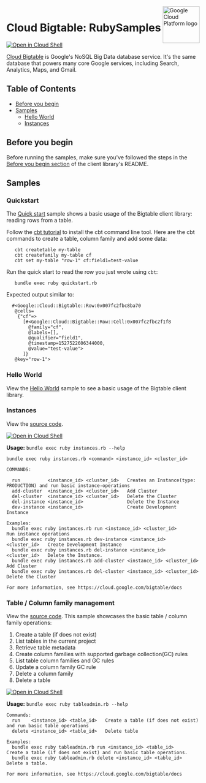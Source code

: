 <img src="https://avatars2.githubusercontent.com/u/2810941?v=3&s=96" alt="Google Cloud Platform logo" title="Google Cloud Platform" align="right" height="96" width="96"/>

# Cloud Bigtable: RubySamples

[![Open in Cloud Shell][shell_img]][shell_link]

[Cloud Bigtable](https://cloud.google.com/bigtable/docs/) is Google&#x27;s NoSQL Big Data database service. It&#x27;s the same database that powers many core Google services, including Search, Analytics, Maps, and Gmail.

## Table of Contents

<!-- START doctoc generated TOC please keep comment here to allow auto update -->
<!-- DON'T EDIT THIS SECTION, INSTEAD RE-RUN doctoc TO UPDATE -->


- [Before you begin](#before-you-begin)
- [Samples](#samples)
  - [Hello World](#hello-world)
  - [Instances](#instances)

<!-- END doctoc generated TOC please keep comment here to allow auto update -->


## Before you begin

Before running the samples, make sure you've followed the steps in the
[Before you begin section](../README.md#before-you-begin) of the client
library's README.

## Samples

### Quickstart
The [Quick start](quickstart.rb) sample shows a basic usage of the Bigtable client library: reading rows from a table.

Follow the [cbt tutorial](https://cloud.google.com/bigtable/docs/quickstart-cbt) to install the cbt command line tool.
Here are the cbt commands to create a table, column family and add some data:
```
   cbt createtable my-table
   cbt createfamily my-table cf
   cbt set my-table "row-1" cf:field1=test-value
```

Run the quick start to read the row you just wrote using `cbt`:
```
   bundle exec ruby quickstart.rb
```
Expected output similar to:
```
  #<Google::Cloud::Bigtable::Row:0x007fc2fbc8ba70
   @cells=
    {"cf"=>
      [#<Google::Cloud::Bigtable::Row::Cell:0x007fc2fbc2f1f8
        @family="cf",
        @labels=[],
        @qualifier="field1",
        @timestamp=1527522606344000,
        @value="test-value">
      ]}
   @key="row-1">
```

### Hello World

View the [Hello World][hello_world_directory] sample to see a basic usage of
the Bigtable client library.

### Instances

View the [source code][instances_0_code].

[![Open in Cloud Shell][shell_img]](https://console.cloud.google.com/cloudshell/open?git_repo=https://github.com/googleapis/google-cloud-ruby&page=editor&open_in_editor=google-cloud-bigtable/samples/instances.rb,samples/README.md)

__Usage:__ `bundle exec ruby instances.rb --help`

```
bundle exec ruby instances.rb <command> <instance_id> <cluster_id>

COMMANDS:

  run          <instance_id> <cluster_id>   Creates an Instance(type: PRODUCTION) and run basic instance-operations
  add-cluster  <instance_id> <cluster_id>   Add Cluster
  del-cluster  <instance_id> <cluster_id>   Delete the Cluster
  del-instance <instance_id>                Delete the Instance
  dev-instance <instance_id>                Create Development Instance

Examples:
  bundle exec ruby instances.rb run <instance_id> <cluster_id>            Run instance operations
  bundle exec ruby instances.rb dev-instance <instance_id> <cluster_id>   Create Development Instance
  bundle exec ruby instances.rb del-instance <instance_id> <cluster_id>   Delete the Instance.
  bundle exec ruby instances.rb add-cluster <instance_id> <cluster_id>    Add Cluster
  bundle exec ruby instances.rb del-cluster <instance_id> <cluster_id>    Delete the Cluster

For more information, see https://cloud.google.com/bigtable/docs
```

### Table / Column family management

View the [source code](tableadmin.rb).
This sample showcases the basic table / column family operations:
1. Create a table (if does not exist)
1. List tables in the current project
1. Retrieve table metadata
1. Create column families with supported garbage collection(GC) rules
1. List table column families and GC rules
1. Update a column family GC rule
1. Delete a column family
1. Delete a table

[![Open in Cloud Shell][shell_img]](https://console.cloud.google.com/cloudshell/open?git_repo=https://github.com/googleapis/google-cloud-ruby&page=editor&page=editor&open_in_editor=google-cloud-bigtable/samples/tableadmin.rb,samples/README.md)

__Usage:__ `bundle exec ruby tableadmin.rb --help`

```
Commands:
  run    <instance_id> <table_id>   Create a table (if does not exist) and run basic table operations
  delete <instance_id> <table_id>   Delete table

Examples:
  bundle exec ruby tableadmin.rb run <instance_id> <table_id>     Create a table (if does not exist) and run basic table operations.
  bundle exec ruby tableadmin.rb delete <instance_id> <table_id>  Delete a table.

For more information, see https://cloud.google.com/bigtable/docs
```
[instances_0_docs]: https://cloud.google.com/bigtable/docs/
[instances_0_code]: instances.rb

[hello_world_directory]: hello-world

[shell_img]: //gstatic.com/cloudssh/images/open-btn.png
[shell_link]: https://console.cloud.google.com/cloudshell/open?git_repo=https://github.com/googleapis/google-cloud-ruby&page=editor&open_in_editor=google-cloud-bigtable/samples/README.md
